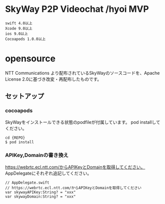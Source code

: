 # SkyWay P2P Videochat /hyoi MVP

```
swift 4.0以上
Xcode 9.0以上
ios 9.0以上
Cocoapods 1.0.0以上

```

# opensource

NTT Communications より配布されているSkyWayのソースコードを、Apache License 2.0に基づき改変・再配布したものです。

## セットアップ
 
 ### cocoapods
 
SkyWayをインストールできる状態のpodfileが付属しています。
pod installしてください。

```
cd {REPO}
$ pod install
```


### APIKey,Domainの書き換え

https://webrtc.ecl.ntt.com/からAPIKeyとDomainを取得してください。
AppDelegateにそれぞれ追記してください。

```
// AppDelegate.swift
// https://webrtc.ecl.ntt.com/からAPIKeyとDomainを取得してください
var skywayAPIKey:String? = "xxx"
var skywayDomain:String? = "xxx"

```
